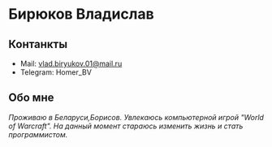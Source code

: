 # Бирюков Владислав
## Контанкты
* Mail: vlad.biryukov.01@mail.ru
* Telegram: Homer_BV
## Обо мне
*Проживаю в Беларуси,Борисов. Увлекаюсь компьютерной игрой "World of Warcraft". На данный момент стараюсь изменить жизнь и стать программистом.*
